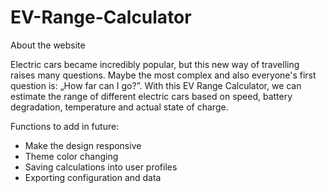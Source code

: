 # EV-Range-Calculator

About the website

Electric cars became incredibly popular, but this new way of travelling raises many questions. Maybe the most complex and also everyone's first question is: „How far can I go?”. With this EV Range Calculator, we can estimate the range of different electric cars based on speed, battery degradation, temperature and actual state of charge.

Functions to add in future:
- Make the design responsive
- Theme color changing
- Saving calculations into user profiles
- Exporting configuration and data

